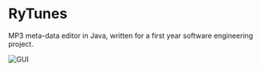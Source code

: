 # RyTunes

MP3 meta-data editor in Java, written for a first year software engineering project.

![GUI](http://i.imgur.com/hsuAUTj.png)
